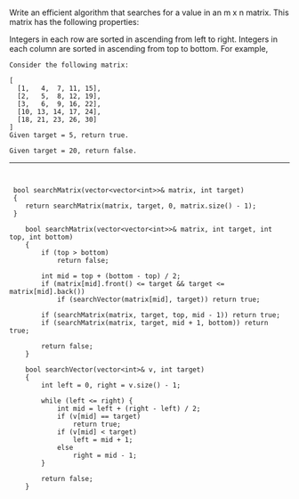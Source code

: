 #
Write an efficient algorithm that searches for a value in an m x n matrix. This matrix has the following properties:

Integers in each row are sorted in ascending from left to right.
Integers in each column are sorted in ascending from top to bottom.
For example,

```
Consider the following matrix:

[
  [1,   4,  7, 11, 15],
  [2,   5,  8, 12, 19],
  [3,   6,  9, 16, 22],
  [10, 13, 14, 17, 24],
  [18, 21, 23, 26, 30]
]
Given target = 5, return true.

Given target = 20, return false.
```


---


```


 bool searchMatrix(vector<vector<int>>& matrix, int target)
 {
    return searchMatrix(matrix, target, 0, matrix.size() - 1);
 }
    
    bool searchMatrix(vector<vector<int>>& matrix, int target, int top, int bottom)
	{
		if (top > bottom)
			return false;
		
		int mid = top + (bottom - top) / 2;
		if (matrix[mid].front() <= target && target <= matrix[mid].back())
			if (searchVector(matrix[mid], target)) return true;
		
		if (searchMatrix(matrix, target, top, mid - 1)) return true;
		if (searchMatrix(matrix, target, mid + 1, bottom)) return true;
		
		return false;
    }
    
    bool searchVector(vector<int>& v, int target)
	{
		int left = 0, right = v.size() - 1;
		
		while (left <= right) {
			int mid = left + (right - left) / 2;
			if (v[mid] == target)
				return true;
			if (v[mid] < target)
				left = mid + 1;
			else
				right = mid - 1;
		}
		
		return false;
    }
```